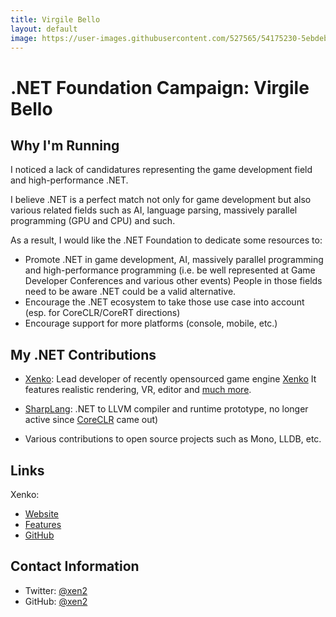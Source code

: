 ```yaml
---
title: Virgile Bello
layout: default
image: https://user-images.githubusercontent.com/527565/54175230-5ebdeb00-44cd-11e9-8b5f-d9b760065e97.jpg
---
```


# .NET Foundation Campaign: Virgile Bello

## Why I'm Running

I noticed a lack of candidatures representing the game development field and high-performance .NET.

I believe .NET is a perfect match not only for game development but also various related fields such as AI, language parsing, massively parallel programming (GPU and CPU) and such.

As a result, I would like the .NET Foundation to dedicate some resources to:
* Promote .NET in game development, AI, massively parallel programming and high-performance programming (i.e. be well represented at Game Developer Conferences and various other events)
People in those fields need to be aware .NET could be a valid alternative.
* Encourage the .NET ecosystem to take those use case into account (esp. for CoreCLR/CoreRT directions)
* Encourage support for more platforms (console, mobile, etc.)

## My .NET Contributions

* [Xenko](https://xenko.com): Lead developer of recently opensourced game engine [Xenko](https://xenko.com)
It features realistic rendering, VR, editor and [much more](https://xenko.com/features).

* [SharpLang](https://github.com/xen2/SharpLang): .NET to LLVM compiler and runtime prototype, no longer active since [CoreCLR](https://github.com/dotnet/coreclr) came out)

* Various contributions to open source projects such as Mono, LLDB, etc.

## Links
Xenko:
* [Website](https://xenko.com)
* [Features](https://xenko.com/features)
* [GitHub](https://github.com/xenko3d/xenko)

## Contact Information
* Twitter: [@xen2](https://twitter.com/xen2)
* GitHub: [@xen2](https://github.com/xen2)
